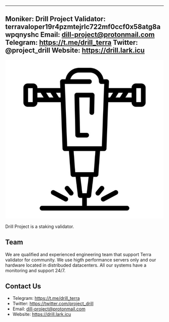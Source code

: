 ---
 Moniker: Drill Project
 Validator: terravaloper19r4pzmtejrlc722mf0ccf0x58atg8awpqnyshc
 Email: dill-project@protonmail.com
 Telegram: https://t.me/drill_terra
 Twitter: @project_drill
 Website: https://drill.lark.icu
 ---

 ![DrillProject](logo.png)

 Drill Project is a staking validator.

 ## Team
 We are qualified and experienced engineering team that support Terra validator for community. We use higth performance servers only and our hardware located in distribuded datacenters. All our systems have a monitoring and support 24/7. 

 ## Contact Us

- Telegram: https://t.me/drill_terra
- Twitter: https://twitter.com/project_drill
- Email: dill-project@protonmail.com
- Website: https://drill.lark.icu